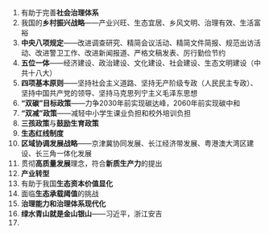 1. 有助于完善**社会治理体系**
2. 我国的**乡村振兴战略**——产业兴旺、生态宜居、乡风文明、治理有效、生活富裕
3. **中央八项规定**——改进调查研究、精简会议活动、精简文件简报、规范出访活动、改进警卫工作、改进新闻报道、严格文稿发表、厉行勤俭节约
4. **五位一体**——经济建设、政治建设、文化建设、社会建设、生态文明建设（中共十八大）
5. **四项基本原则**——坚持社会主义道路、坚持无产阶级专政（人民民主专政）、坚持中国共产党的领导、坚持马克思列宁主义毛泽东思想
6. **“双碳”目标政策**——力争2030年前实现碳达峰，2060年前实现碳中和
7. **“双减”政策**——减轻中小学生课业负担和校外培训负担
8. **三孩政策**与**鼓励生育政策**
9. **生态红线制度**
10. **区域协调发展战略**——京津冀协同发展、长江经济带发展、粤港澳大湾区建设、长三角一体化发展
11. 贯彻**高质量发展**理念，符合**新质生产力**的提出
12. **产业转型**
13. 有助于我国**生态资本价值显化**
14. 面临**生态承载阈值**的挑战
15. **治理能力和治理体系现代化**
16. **绿水青山就是金山银山**——习近平，浙江安吉
17. 